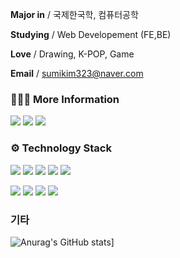 **Major in** / 국제한국학, 컴퓨터공학

**Studying** / Web Developement (FE,BE)

**Love** / Drawing, K-POP, Game

**Email** / sumikim323@naver.com


<h3> 👩🏻‍💻 More Information </h3>

<a href="https://blog.naver.com/sumikim323"><img src="https://img.shields.io/badge/Blog-000000?style=flat-square&logo=Apple&logoColor=white&link=https://blog.naver.com/sumikim323"/></a>
<a href="https://www.notion.so/Sumi-Kim-d52948749d2d40e5b27c16e539099ade"><img src="https://img.shields.io/badge/Notion-0062AD?style=flat-square&logo=Notion&logoColor=white&link=https://www.notion.so/Sumi-Kim-d52948749d2d40e5b27c16e539099ade"/></a>
<img src="https://img.shields.io/badge/sumikim323@naver.com-0ABF53?style=flat-square&logo=Mail.Ru&logoColor=white"/></a>
 
 
<h3> ⚙️ Technology Stack </h3>

<img src="https://img.shields.io/badge/Python-3766AB?style=flat-square&logo=Python&logoColor=white"/></a>
<img src="https://img.shields.io/badge/Java-007396?style=flat-square&logo=Java&logoColor=white"/></a>
<img src="https://img.shields.io/badge/JavaScript-FF5A5F?style=flat-square&logo=JavaScript&logoColor=white"/></a>
<img src="https://img.shields.io/badge/C-005AF0?style=flat-square&logo=C&logoColor=white"/></a>
<img src="https://img.shields.io/badge/C++-5000B9?style=flat-square&logo=C%2B%2B&logoColor=white"/></a>

<img src="https://img.shields.io/badge/Django-B31B1B?style=flat-square&logo=Django&logoColor=white"/></a>
<img src="https://img.shields.io/badge/Mysql-4479A1?style=flat-square&logo=Mysql&logoColor=white"/></a>
<img src="https://img.shields.io/badge/aws-232F3E?style=flat-square&logo=AmazonAWS&logoColor=white"/></a>
<img src="https://img.shields.io/badge/Spring-6DB33F?style=flat-square&logo=Spring&logoColor=white"/></a>

<h3>기타</h3>

![Anurag's GitHub stats](https://github-readme-stats.vercel.app/api?username=su-pernova)]
